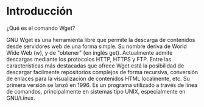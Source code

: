 # Introducción
¿Qué es el comando Wget?

GNU Wget es una herramienta libre que permite la descarga de contenidos desde servidores web de una forma simple. 
Su nombre deriva de World Wide Web (w), y de "obtener" (en inglés get).
Actualmente admite descargas mediante los protocolos HTTP, HTTPS y FTP. 
Entre las características más destacadas que ofrece Wget está la posibilidad de descargar facilmente  repositorios complejos de forma recursiva, conversión de enlaces para la visualización de contenidos HTML localmente, etc.
Su primera versión se lanzó en 1996. Es un programa utilizado a través de línea de comandos, principalmente en sistemas tipo UNIX, especialmente en GNU/Linux.